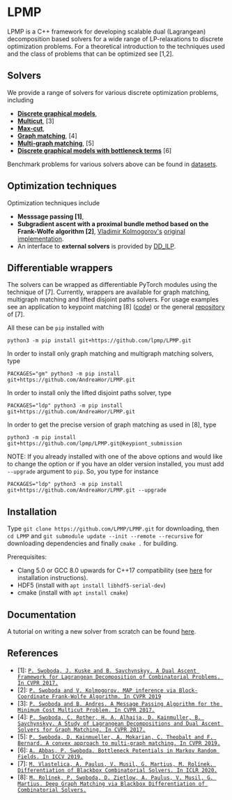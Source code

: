 LPMP
========

<!--- [![Build Status](https://travis-ci.org/LPMP/LPMP.svg?branch=master)](https://travis-ci.org/LPMP/LPMP) --->

LPMP is a C++ framework for developing scalable dual (Lagrangean) decomposition based solvers for a wide range of LP-relaxations to discrete optimization problems.
For a theoretical introduction to the techniques used and the class of problems that can be optimized see [1,2].

## Solvers
We provide a range of solvers for various discrete optimization problems, including
* **[Discrete graphical models](/include/mrf)**,
* **[Multicut](/include/multicut)**, [3]
* **[Max-cut](/include/max_cut)**, 
* **[Graph matching](include/graph_matching)**, [4]
* **[Multi-graph matching](/include/multigraph_matching)**, [5]
* **[Discrete graphical models with bottleneck terms](/include/horizon_tracking)** [6]

Benchmark problems for various solvers above can be found in [datasets](/datasets).

## Optimization techniques
Optimization techniques include
* **Messsage passing [1]**,
* **Subgradient ascent with a proximal bundle method based on the Frank-Wolfe algorithm [2]**, [Vladimir Kolmogorov's](http://http://pub.ist.ac.at/~vnk/) [original implementation](http://pub.ist.ac.at/~vnk/papers/FWMAP.html).
* An interface to **external solvers** is provided by [DD_ILP](https://github.com/pawelswoboda/DD_ILP).

## Differentiable wrappers

The solvers can be wrapped as differentiable PyTorch modules using the technique of [7]. Currently, wrappers are available for graph matching, multigraph matching and lifted disjoint paths solvers. For usage examples see an application to keypoint matching [8] ([code](https://github.com/martius-lab/blackbox-deep-graph-matching)) or the general [repository](https://github.com/martius-lab/blackbox-backprop) of [7].

All these can be `pip` installed with

```python3 -m pip install git+https://github.com/lpmp/LPMP.git```

In order to install only graph matching and multigraph matching solvers, type

`PACKAGES="gm" python3 -m pip install git+https://github.com/AndreaHor/LPMP.git`

In order to install only the lifted disjoint paths solver, type

`PACKAGES="ldp" python3 -m pip install git+https://github.com/AndreaHor/LPMP.git`

In order to get the precise version of graph matching as used in [8], type

```python3 -m pip install git+https://github.com/lpmp/LPMP.git@keypiont_submission```

NOTE:
If you already installed with one of the above options and would like to change the option or if you have an older version installed, you must add `--upgrade` argument to `pip`. So, you type for instance

`PACKAGES="ldp" python3 -m pip install git+https://github.com/AndreaHor/LPMP.git --upgrade`

## Installation
Type `git clone https://github.com/LPMP/LPMP.git` for downloading, then `cd LPMP` and `git submodule update --init --remote --recursive` for downloading dependencies and finally `cmake .` for building.

Prerequisites:
* Clang 5.0 or GCC 8.0 upwards for C++17 compatibility (see [here](https://solarianprogrammer.com/2016/10/07/building-gcc-ubuntu-linux/) for installation instructions).
* HDF5 (install with `apt install libhdf5-serial-dev`)
* cmake (install with `apt install cmake`)


## Documentation

A tutorial on writing a new solver from scratch can be found [here](/doc/Getting-Started.md).

## References
* [1]: [`P. Swoboda, J. Kuske and B. Savchynskyy. A Dual Ascent Framework for Lagrangean Decomposition of Combinatorial Problems. In CVPR 2017.`](http://openaccess.thecvf.com/content_cvpr_2017/html/Swoboda_A_Dual_Ascent_CVPR_2017_paper.html)
* [2]: [`P. Swoboda and V. Kolmogorov. MAP inference via Block-Coordinate Frank-Wolfe Algorithm. In CVPR 2019`](http://openaccess.thecvf.com/content_CVPR_2019/html/Swoboda_MAP_Inference_via_Block-Coordinate_Frank-Wolfe_Algorithm_CVPR_2019_paper.html)
* [3]: [`P. Swoboda and B. Andres. A Message Passing Algorithm for the Minimum Cost Multicut Problem. In CVPR 2017.`](http://openaccess.thecvf.com/content_cvpr_2017/html/Swoboda_A_Message_Passing_CVPR_2017_paper.html)
* [4]: [`P. Swoboda, C. Rother, H. A. Alhaija, D. Kainmuller, B. Savchynskyy. A Study of Lagrangean Decompositions and Dual Ascent Solvers for Graph Matching. In CVPR 2017.`](http://openaccess.thecvf.com/content_cvpr_2017/html/Swoboda_A_Study_of_CVPR_2017_paper.html)
* [5]: [`P. Swoboda, D. Kainmueller, A. Mokarian, C. Theobalt and F. Bernard. A convex approach to multi-graph matching. In CVPR 2019.`](http://openaccess.thecvf.com/content_CVPR_2019/html/Swoboda_A_Convex_Relaxation_for_Multi-Graph_Matching_CVPR_2019_paper.html)
* [6]: [`A. Abbas, P. Swoboda. Bottleneck Potentials in Markov Random Fields. In ICCV 2019.`](http://openaccess.thecvf.com/content_ICCV_2019/html/Abbas_Bottleneck_Potentials_in_Markov_Random_Fields_ICCV_2019_paper.html)
* [7]: [`M. Vlastelica, A. Paulus, V. Musil, G. Martius, M. Rolínek. Differentiation of Blackbox Combinatorial Solvers. In ICLR 2020.`](https://openreview.net/forum?id=BkevoJSYPB)
* [8]: [`M. Rolínek, P. Swoboda, D. Zietlow, A. Paulus, V. Musil, G. Martius. Deep Graph Matching via Blackbox Differentiation of Combinatorial Solvers.`](https://arxiv.org/abs/2003.11657)
